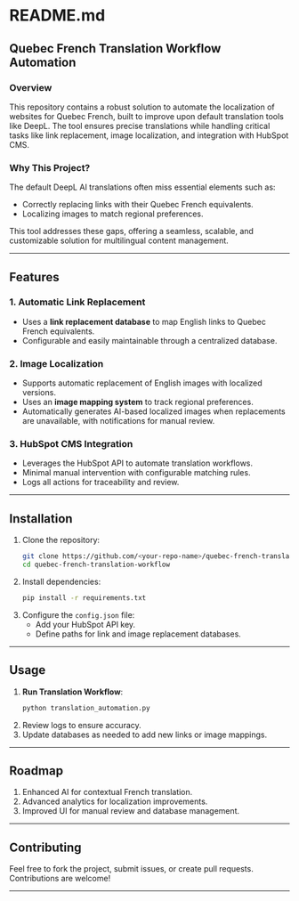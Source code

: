 # **README.md**  

## **Quebec French Translation Workflow Automation**  

### **Overview**  
This repository contains a robust solution to automate the localization of websites for Quebec French, built to improve upon default translation tools like DeepL. The tool ensures precise translations while handling critical tasks like link replacement, image localization, and integration with HubSpot CMS.  

### **Why This Project?**  
The default DeepL AI translations often miss essential elements such as:  
- Correctly replacing links with their Quebec French equivalents.  
- Localizing images to match regional preferences.  

This tool addresses these gaps, offering a seamless, scalable, and customizable solution for multilingual content management.  

---

## **Features**  
### **1. Automatic Link Replacement**  
- Uses a **link replacement database** to map English links to Quebec French equivalents.  
- Configurable and easily maintainable through a centralized database.  

### **2. Image Localization**  
- Supports automatic replacement of English images with localized versions.  
- Uses an **image mapping system** to track regional preferences.  
- Automatically generates AI-based localized images when replacements are unavailable, with notifications for manual review.  

### **3. HubSpot CMS Integration**  
- Leverages the HubSpot API to automate translation workflows.  
- Minimal manual intervention with configurable matching rules.  
- Logs all actions for traceability and review.  

---

## **Installation**  
1. Clone the repository:  
   ```bash  
   git clone https://github.com/<your-repo-name>/quebec-french-translation-workflow.git  
   cd quebec-french-translation-workflow  
   ```  
2. Install dependencies:  
   ```bash  
   pip install -r requirements.txt  
   ```  
3. Configure the `config.json` file:  
   - Add your HubSpot API key.  
   - Define paths for link and image replacement databases.  

---

## **Usage**  
1. **Run Translation Workflow**:  
   ```bash  
   python translation_automation.py  
   ```  
2. Review logs to ensure accuracy.  
3. Update databases as needed to add new links or image mappings.  

---

## **Roadmap**  
1. Enhanced AI for contextual French translation.  
2. Advanced analytics for localization improvements.  
3. Improved UI for manual review and database management.  

---

## **Contributing**  
Feel free to fork the project, submit issues, or create pull requests. Contributions are welcome!  

---
